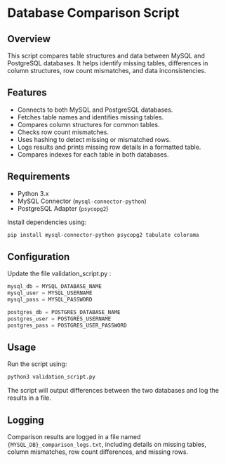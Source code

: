 # Database Comparison Script

## Overview
This script compares table structures and data between MySQL and PostgreSQL databases. It helps identify missing tables, differences in column structures, row count mismatches, and data inconsistencies.

## Features
- Connects to both MySQL and PostgreSQL databases.
- Fetches table names and identifies missing tables.
- Compares column structures for common tables.
- Checks row count mismatches.
- Uses hashing to detect missing or mismatched rows.
- Logs results and prints missing row details in a formatted table.
- Compares indexes for each table in both databases.

## Requirements
- Python 3.x
- MySQL Connector (`mysql-connector-python`)
- PostgreSQL Adapter (`psycopg2`)

Install dependencies using:
```sh
pip install mysql-connector-python psycopg2 tabulate colorama
```

## Configuration
Update the file validation_script.py :
```python
mysql_db = MYSQL_DATABASE_NAME
mysql_user = MYSQL_USERNAME
mysql_pass = MYSQL_PASSWORD

postgres_db = POSTGRES_DATABASE_NAME
postgres_user = POSTGRES_USERNAME
postgres_pass = POSTGRES_USER_PASSWORD
```

## Usage
Run the script using:
```sh
python3 validation_script.py
```

The script will output differences between the two databases and log the results in a file.

## Logging
Comparison results are logged in a file named `{MYSQL_DB}_comparison_logs.txt`, including details on missing tables, column mismatches, row count differences, and missing rows.

